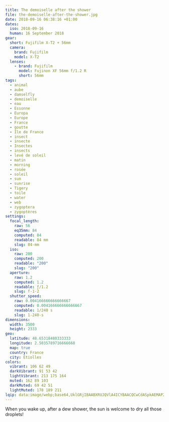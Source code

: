 ```yaml
---
title: The demoiselle after the shower
file: the-demoiselle-after-the-shower.jpg
date: 2018-09-16 06:38:16 +01:00
dates:
  iso: 2018-09-16
  human: 16 September 2018
gear:
  short: Fujifilm X-T2 + 56mm
  camera:
    brand: Fujifilm
    model: X-T2
  lenses:
    - brand: Fujifilm
      model: Fujinon XF 56mm f/1.2 R
      short: 56mm
tags:
  - animal
  - aube
  - damselfly
  - demoiselle
  - eau
  - Essonne
  - Europa
  - Europe
  - France
  - goutte
  - Ile de France
  - insect
  - insecte
  - Insectes
  - insects
  - levé de soleil
  - matin
  - morning
  - rosée
  - soleil
  - sun
  - sunrise
  - Tigery
  - toile
  - water
  - web
  - zygoptera
  - zygoptères
settings:
  focal_length:
    raw: 56
    eq35mm: 84
    computed: 84
    readable: 84 mm
    slug: 84-mm
  iso:
    raw: 200
    computed: 200
    readable: "200"
    slug: "200"
  aperture:
    raw: 1.2
    computed: 1.2
    readable: ƒ/1.2
    slug: f-1-2
  shutter_speed:
    raw: 0.004166666666666667
    computed: 0.004166666666666667
    readable: 1/240 s
    slug: 1-240-s
dimensions:
  width: 3500
  height: 2333
geo:
  latitude: 48.65318480333333
  longitude: 2.5035789716666668
  map: true
  country: France
  city: Étiolles
colors:
  vibrant: 106 62 49
  darkVibrant: 91 53 42
  lightVibrant: 213 175 164
  muted: 162 89 103
  darkMuted: 69 42 51
  lightMuted: 178 189 211
lqip: data:image/webp;base64,UklGRjIBAABXRUJQVlA4ICYBAACQCwCdASpkAEMAP22cwli0vqcqNRWaq9AtiWcGcA1iRIU2zFE6Jhux00w4aElyimOXJmnbtAbkQ1qa+wDYcCCygQmHsztxO9U4vIzGae0e+6J2TxKArB/O7AmZwzA3y/8helGxhgD+zzsZ7MtyyHBaNvjIu6hCvan1WuBTHEF+rT+V8XNahHYOZt7Kd/fadJw1tzc8nTD+Zj6zjTsKsGzrctzBmp0a9m3mECYprGQcRxWPZGQlQAyE9Yn+GG6bG8xoDJkUY6jxYnOO/3sgj7flrUij1Jp67eubrIEvh9tR5KZd7acREJ9ZQBSskZjTnTmzmvLya1/GYYQ4I3LGDGAzy4/taXxuXQCPseoyDDbfI9fIvJRMhmyl26sDZUkqnXNnX7OKAAA=
---
```


When you wake up, after a dew shower, the sun is welcome to dry all those droplets!
